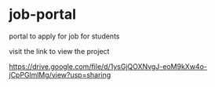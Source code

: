 # job-portal
portal to apply for job for students 


visit the link to view the project

https://drive.google.com/file/d/1ysGjQOXNvgJ-eoM9kXw4o-jCpPGlmlMg/view?usp=sharing
